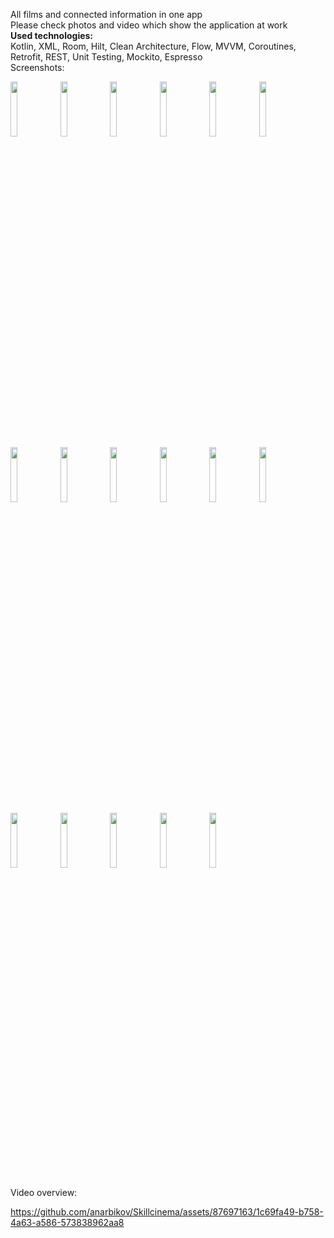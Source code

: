 All films and connected information in one app  
Please check photos and video which show the application at work  
**Used technologies:**  
Kotlin, XML, Room, Hilt,  Clean Architecture, Flow, MVVM, Coroutines, Retrofit, REST, Unit Testing, Mockito, Espresso  
Screenshots:  

<img src="https://github.com/anarbikov/Skillcinema/assets/87697163/324722f8-5a87-4c98-b0a6-7b6c1a7d1155" width=15% height=15%>  
<img src="https://github.com/anarbikov/Skillcinema/assets/87697163/78d2fe00-a59c-4ed1-904b-7b63e0fc24b1" width=15% height=15%>  
<img src="https://github.com/anarbikov/Skillcinema/assets/87697163/3dfc8dd2-df5c-485f-a891-427166c3b7fb" width=15% height=15%>  
<img src="https://github.com/anarbikov/Skillcinema/assets/87697163/0ae9f414-965e-41be-b52e-5006ac9d6369" width=15% height=15%>  
<img src="https://github.com/anarbikov/Skillcinema/assets/87697163/ce1e4435-1af7-4fef-bfed-ebf686042da7" width=15% height=15%>  
<img src="https://github.com/anarbikov/Skillcinema/assets/87697163/b542bf48-1d51-4b38-a911-4c4a10140297" width=15% height=15%>  
<img src="https://github.com/anarbikov/Skillcinema/assets/87697163/96dab486-9195-43a9-b3a4-d81da426216d" width=15% height=15%>  
<img src="https://github.com/anarbikov/Skillcinema/assets/87697163/2acf1444-b39c-493b-aeb1-7e522b1ecebe" width=15% height=15%>  
<img src="https://github.com/anarbikov/Skillcinema/assets/87697163/3525bf8e-13a3-4247-8d47-532792b53910" width=15% height=15%>  
<img src="https://github.com/anarbikov/Skillcinema/assets/87697163/0e2287c3-6637-4282-9971-7f0b00883cc5" width=15% height=15%>  
<img src="https://github.com/anarbikov/Skillcinema/assets/87697163/2b41a648-1c64-429a-a792-676548154591" width=15% height=15%>  
<img src="https://github.com/anarbikov/Skillcinema/assets/87697163/04873311-26c1-429d-9f5b-571815bc7889" width=15% height=15%>  
<img src="https://github.com/anarbikov/Skillcinema/assets/87697163/e89c7edd-a113-43b7-92f0-db8a5ab80084" width=15% height=15%>  
<img src="https://github.com/anarbikov/Skillcinema/assets/87697163/12e4b006-1e1c-4ef4-9f04-7d87b6897303" width=15% height=15%>  
<img src="https://github.com/anarbikov/Skillcinema/assets/87697163/22e5d465-36b8-43f4-b5c0-f08cca97db65" width=15% height=15%>  
<img src="https://github.com/anarbikov/Skillcinema/assets/87697163/7d63a50a-ee7e-4782-a747-99fd5966e7a3" width=15% height=15%>  
<img src="https://github.com/anarbikov/Skillcinema/assets/87697163/740a5408-004a-4bf1-b174-d44474dc34ba" width=15% height=15%>  



Video overview:  

https://github.com/anarbikov/Skillcinema/assets/87697163/1c69fa49-b758-4a63-a586-573838962aa8

